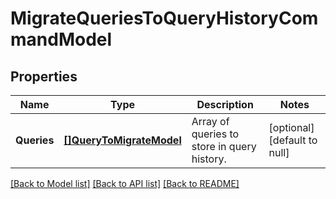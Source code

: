 # MigrateQueriesToQueryHistoryCommandModel

## Properties
Name | Type | Description | Notes
------------ | ------------- | ------------- | -------------
**Queries** | [**[]QueryToMigrateModel**](QueryToMigrate.md) | Array of queries to store in query history. | [optional] [default to null]

[[Back to Model list]](../README.md#documentation-for-models) [[Back to API list]](../README.md#documentation-for-api-endpoints) [[Back to README]](../README.md)


